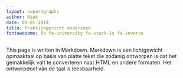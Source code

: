 ```yaml
---
layout: uvparagraphs
author: Niek
date: 03-01-2019
title: Praktijkgericht onderzoek
fontawesome: fa fa-university fa-stack-1x fa-inverse 
---
```


This page is written in Markdown.
Markdown is een lichtgewicht opmaaktaal op basis van platte tekst die zodanig ontworpen is dat het gemakkelijk valt te converteren naar HTML en andere formaten. Het ontwerpdoel van de taal is leesbaarheid. 